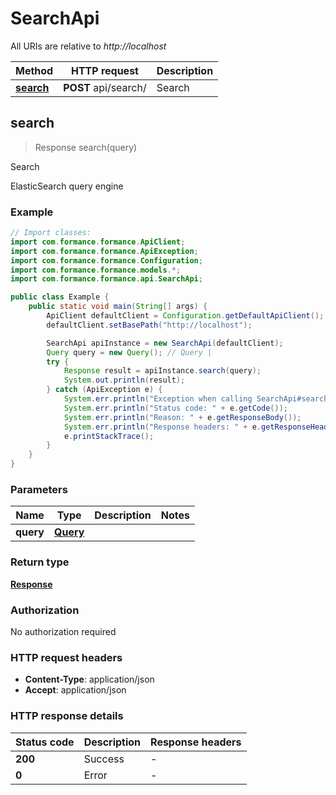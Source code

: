 # SearchApi

All URIs are relative to *http://localhost*

| Method | HTTP request | Description |
|------------- | ------------- | -------------|
| [**search**](SearchApi.md#search) | **POST** api/search/ | Search |



## search

> Response search(query)

Search

ElasticSearch query engine

### Example

```java
// Import classes:
import com.formance.formance.ApiClient;
import com.formance.formance.ApiException;
import com.formance.formance.Configuration;
import com.formance.formance.models.*;
import com.formance.formance.api.SearchApi;

public class Example {
    public static void main(String[] args) {
        ApiClient defaultClient = Configuration.getDefaultApiClient();
        defaultClient.setBasePath("http://localhost");

        SearchApi apiInstance = new SearchApi(defaultClient);
        Query query = new Query(); // Query | 
        try {
            Response result = apiInstance.search(query);
            System.out.println(result);
        } catch (ApiException e) {
            System.err.println("Exception when calling SearchApi#search");
            System.err.println("Status code: " + e.getCode());
            System.err.println("Reason: " + e.getResponseBody());
            System.err.println("Response headers: " + e.getResponseHeaders());
            e.printStackTrace();
        }
    }
}
```

### Parameters


| Name | Type | Description  | Notes |
|------------- | ------------- | ------------- | -------------|
| **query** | [**Query**](Query.md)|  | |

### Return type

[**Response**](Response.md)

### Authorization

No authorization required

### HTTP request headers

- **Content-Type**: application/json
- **Accept**: application/json


### HTTP response details
| Status code | Description | Response headers |
|-------------|-------------|------------------|
| **200** | Success |  -  |
| **0** | Error |  -  |

